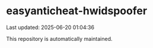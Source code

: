 # easyanticheat-hwidspoofer

Last updated: 2025-06-20 01:04:36

This repository is automatically maintained.
